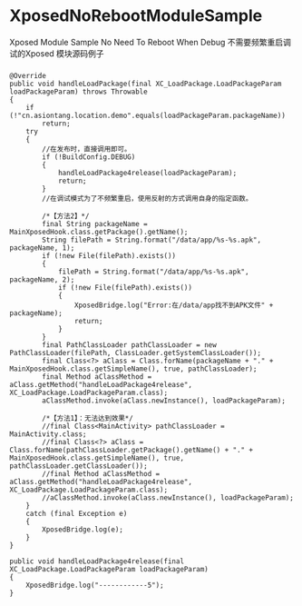 # XposedNoRebootModuleSample
Xposed Module Sample No Need To Reboot When Debug  不需要频繁重启调试的Xposed 模块源码例子

#####
    @Override
    public void handleLoadPackage(final XC_LoadPackage.LoadPackageParam loadPackageParam) throws Throwable
    {
        if (!"cn.asiontang.location.demo".equals(loadPackageParam.packageName))
            return;
        try
        {
            //在发布时，直接调用即可。
            if (!BuildConfig.DEBUG)
            {
                handleLoadPackage4release(loadPackageParam);
                return;
            }
            //在调试模式为了不频繁重启，使用反射的方式调用自身的指定函数。

            /*【方法2】*/
            final String packageName = MainXposedHook.class.getPackage().getName();
            String filePath = String.format("/data/app/%s-%s.apk", packageName, 1);
            if (!new File(filePath).exists())
            {
                filePath = String.format("/data/app/%s-%s.apk", packageName, 2);
                if (!new File(filePath).exists())
                {
                    XposedBridge.log("Error:在/data/app找不到APK文件" + packageName);
                    return;
                }
            }
            final PathClassLoader pathClassLoader = new PathClassLoader(filePath, ClassLoader.getSystemClassLoader());
            final Class<?> aClass = Class.forName(packageName + "." + MainXposedHook.class.getSimpleName(), true, pathClassLoader);
            final Method aClassMethod = aClass.getMethod("handleLoadPackage4release", XC_LoadPackage.LoadPackageParam.class);
            aClassMethod.invoke(aClass.newInstance(), loadPackageParam);

            /*【方法1】：无法达到效果*/
            //final Class<MainActivity> pathClassLoader = MainActivity.class;
            //final Class<?> aClass = Class.forName(pathClassLoader.getPackage().getName() + "." + MainXposedHook.class.getSimpleName(), true, pathClassLoader.getClassLoader());
            //final Method aClassMethod = aClass.getMethod("handleLoadPackage4release", XC_LoadPackage.LoadPackageParam.class);
            //aClassMethod.invoke(aClass.newInstance(), loadPackageParam);
        }
        catch (final Exception e)
        {
            XposedBridge.log(e);
        }
    }

    public void handleLoadPackage4release(final XC_LoadPackage.LoadPackageParam loadPackageParam)
    {
        XposedBridge.log("------------5");
    }
